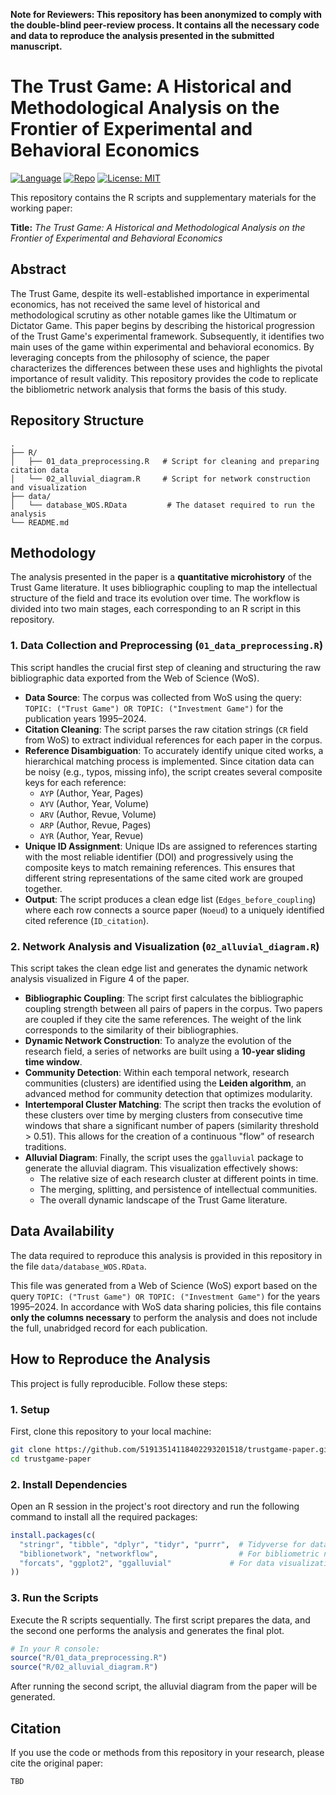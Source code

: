 **Note for Reviewers: This repository has been anonymized to comply with the double-blind peer-review process. It contains all the necessary code and data to reproduce the analysis presented in the submitted manuscript.**

# The Trust Game: A Historical and Methodological Analysis on the Frontier of Experimental and Behavioral Economics

[![Language](https://img.shields.io/badge/Language-R-blue.svg)](https://www.r-project.org/)
[![Repo](https://img.shields.io/badge/GitHub-Repo-green.svg)](https://github.com/51913514118402293201518/trustgame-paper)
[![License: MIT](https://img.shields.io/badge/License-MIT-yellow.svg)](https://github.com/51913514118402293201518/trustgame-paper/blob/main/LICENSE)

This repository contains the R scripts and supplementary materials for the working paper:

**Title:** *The Trust Game: A Historical and Methodological Analysis on the Frontier of Experimental and Behavioral Economics*   

## Abstract

The Trust Game, despite its well-established importance in experimental economics, has not received the same level of historical and methodological scrutiny as other notable games like the Ultimatum or Dictator Game. This paper begins by describing the historical progression of the Trust Game's experimental framework. Subsequently, it identifies two main uses of the game within experimental and behavioral economics. By leveraging concepts from the philosophy of science, the paper characterizes the differences between these uses and highlights the pivotal importance of result validity. This repository provides the code to replicate the bibliometric network analysis that forms the basis of this study.

## Repository Structure

```text
.
├── R/
│   ├── 01_data_preprocessing.R   # Script for cleaning and preparing citation data
│   └── 02_alluvial_diagram.R     # Script for network construction and visualization
├── data/
│   └── database_WOS.RData         # The dataset required to run the analysis
└── README.md
```

## Methodology

The analysis presented in the paper is a **quantitative microhistory** of the Trust Game literature. It uses bibliographic coupling to map the intellectual structure of the field and trace its evolution over time. The workflow is divided into two main stages, each corresponding to an R script in this repository.

### 1. Data Collection and Preprocessing (`01_data_preprocessing.R`)

This script handles the crucial first step of cleaning and structuring the raw bibliographic data exported from the Web of Science (WoS).

-   **Data Source**: The corpus was collected from WoS using the query: `TOPIC: ("Trust Game") OR TOPIC: ("Investment Game")` for the publication years 1995–2024.
-   **Citation Cleaning**: The script parses the raw citation strings (`CR` field from WoS) to extract individual references for each paper in the corpus.
-   **Reference Disambiguation**: To accurately identify unique cited works, a hierarchical matching process is implemented. Since citation data can be noisy (e.g., typos, missing info), the script creates several composite keys for each reference:
    -   `AYP` (Author, Year, Pages)
    -   `AYV` (Author, Year, Volume)
    -   `ARV` (Author, Revue, Volume)
    -   `ARP` (Author, Revue, Pages)
    -   `AYR` (Author, Year, Revue)
-   **Unique ID Assignment**: Unique IDs are assigned to references starting with the most reliable identifier (DOI) and progressively using the composite keys to match remaining references. This ensures that different string representations of the same cited work are grouped together.
-   **Output**: The script produces a clean edge list (`Edges_before_coupling`) where each row connects a source paper (`Noeud`) to a uniquely identified cited reference (`ID_citation`).

### 2. Network Analysis and Visualization (`02_alluvial_diagram.R`)

This script takes the clean edge list and generates the dynamic network analysis visualized in Figure 4 of the paper.

-   **Bibliographic Coupling**: The script first calculates the bibliographic coupling strength between all pairs of papers in the corpus. Two papers are coupled if they cite the same references. The weight of the link corresponds to the similarity of their bibliographies.
-   **Dynamic Network Construction**: To analyze the evolution of the research field, a series of networks are built using a **10-year sliding time window**.
-   **Community Detection**: Within each temporal network, research communities (clusters) are identified using the **Leiden algorithm**, an advanced method for community detection that optimizes modularity.
-   **Intertemporal Cluster Matching**: The script then tracks the evolution of these clusters over time by merging clusters from consecutive time windows that share a significant number of papers (similarity threshold > 0.51). This allows for the creation of a continuous "flow" of research traditions.
-   **Alluvial Diagram**: Finally, the script uses the `ggalluvial` package to generate the alluvial diagram. This visualization effectively shows:
    -   The relative size of each research cluster at different points in time.
    -   The merging, splitting, and persistence of intellectual communities.
    -   The overall dynamic landscape of the Trust Game literature.

## Data Availability

The data required to reproduce this analysis is provided in this repository in the file `data/database_WOS.RData`.

This file was generated from a Web of Science (WoS) export based on the query `TOPIC: ("Trust Game") OR TOPIC: ("Investment Game")` for the years 1995–2024. In accordance with WoS data sharing policies, this file contains **only the columns necessary** to perform the analysis and does not include the full, unabridged record for each publication.

## How to Reproduce the Analysis

This project is fully reproducible. Follow these steps:

### 1. Setup

First, clone this repository to your local machine:
```sh
git clone https://github.com/51913514118402293201518/trustgame-paper.git
cd trustgame-paper
```

### 2. Install Dependencies

Open an R session in the project's root directory and run the following command to install all the required packages:

```R
install.packages(c(
  "stringr", "tibble", "dplyr", "tidyr", "purrr",  # Tidyverse for data manipulation
  "biblionetwork", "networkflow",                  # For bibliometric network analysis
  "forcats", "ggplot2", "ggalluvial"             # For data visualization
))
```

### 3. Run the Scripts

Execute the R scripts sequentially. The first script prepares the data, and the second one performs the analysis and generates the final plot.

```R
# In your R console:
source("R/01_data_preprocessing.R")
source("R/02_alluvial_diagram.R")
```

After running the second script, the alluvial diagram from the paper will be generated.

## Citation

If you use the code or methods from this repository in your research, please cite the original paper:

```bibtext
TBD
```
